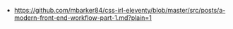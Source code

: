 - https://github.com/mbarker84/css-irl-eleventy/blob/master/src/posts/a-modern-front-end-workflow-part-1.md?plain=1